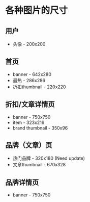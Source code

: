 # 各种图片的尺寸

## 用户
- 头像 - 200x200

## 首页
- banner - 642x280
- 最热 - 286x286
- 折扣thumbnail - 220x220

## 折扣/文章详情页
- banner - 750x750
- item - 323x216
- brand thumbnail - 350x96

## 品牌（文章）页
- 热门品牌 - 320x180 (Need update)
- 文章thumbnail - 670x328 

## 品牌详情页
- banner - 750x750